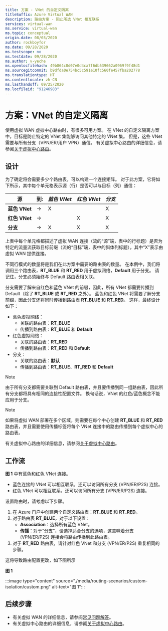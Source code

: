 ```yaml
---
title: 方案 - VNet 的自定义隔离
titleSuffix: Azure Virtual WAN
description: 路由方案 - 阻止所选 VNet 相互联系
services: virtual-wan
ms.service: virtual-wan
ms.topic: conceptual
origin.date: 08/03/2020
author: rockboyfor
ms.date: 09/28/2020
ms.testscope: no
ms.testdate: 09/28/2020
ms.author: v-yeche
ms.openlocfilehash: 49b864c8d07e0d4ca7f6db539662a0969f9f48d1
ms.sourcegitcommit: b9dfda0e754bc5c591e10fc560fe457fba202778
ms.translationtype: HT
ms.contentlocale: zh-CN
ms.lasthandoff: 09/25/2020
ms.locfileid: "91246983"
---
```

<!--Verified Successfully-->
# <a name="scenario-custom-isolation-for-vnets"></a>方案：VNet 的自定义隔离

使用虚拟 WAN 虚拟中心路由时，有很多可用方案。 在 VNet 的自定义隔离方案中，目标是防止特定的 VNet 集能够访问其他特定的 VNet 集。 但是，这些 VNet 需要与所有分支（VPN/ER/用户 VPN）通信。 有关虚拟中心路由的详细信息，请参阅[关于虚拟中心路由](about-virtual-hub-routing.md)。

## <a name="design"></a><a name="design"></a>设计

为了确定将会需要多少个路由表，可以构建一个连接矩阵。 对于此方案，它将如下所示，其中每个单元格表示源（行）是否可以与目标（列）通信：

| 源 | 到:| *蓝色 VNet* | *红色 VNet* | *分支*|
|---|---|---|---|---|
| **蓝色 VNet** |   &#8594;|      X        |               |       X      |
| **红色 VNet** |   &#8594;|              |       X       |       X      |
| **分支** |   &#8594;|     X        |       X       |       X      |

上表中每个单元格都描述了虚拟 WAN 连接（流的“源”端，表中的行标题）是否为特定的流量流获取目标前缀（流的“目标”端，表中的斜体列标题），其中“X”表示由虚拟 WAN 提供连接。

不同行模式的数量将是我们在此方案中需要的路由表的数量。 在本例中，我们将调用三个路由表，**RT_BLUE** 和 **RT_RED** 用于虚拟网络，**Default** 用于分支。 请记住，分支必须始终与 Default 路由表相关联。

分支需要了解来自红色和蓝色 VNet 的前缀，因此，所有 VNet 都需要传播到 Default（除了 **RT_BLUE** 或 **RT_RED** 之外）。 蓝色和红色 VNet 将需要了解分支前缀，因此分支还将同时传播到路由表 **RT_BLUE** 和 **RT_RED**。 这样，最终设计如下：

* 蓝色虚拟网络：
  * 关联的路由表：**RT_BLUE**
  * 传播到路由表：**RT_BLUE** 和 **Default**
* 红色虚拟网络：
  * 关联的路由表：**RT_RED**
  * 传播到路由表：**RT_RED** 和 **Default**
* 分支：
  * 关联的路由表：**默认**
  * 传播到路由表：**RT_BLUE**、**RT_RED** 和 **Default**

> [!NOTE]
> 由于所有分支都需要关联到 Default 路由表，并且要传播到同一组路由表，因此所有分支都将具有相同的连接性配置文件。 换句话说，VNet 的红色/蓝色概念不能应用于分支。

> [!NOTE]
> 如果将虚拟 WAN 部署在多个区域，则需要在每个中心创建 **RT_BLUE** 和 **RT_RED** 路由表，并且需要使用传播标签将每个 VNet 连接中的路由传播到每个虚拟中心的路由表。

有关虚拟中心路由的详细信息，请参阅[关于虚拟中心路由](about-virtual-hub-routing.md)。

<a name="architecture"></a>
## <a name="workflow"></a>工作流

**图 1** 中有蓝色和红色 VNet 连接。

* 蓝色连接的 VNet 可以相互联系，还可以访问所有分支 (VPN/ER/P2S) 连接。
* 红色 VNet 可以相互联系，还可以访问所有分支 (VPN/ER/P2S) 连接。

设置路由时，请考虑以下步骤。

1. 在 Azure 门户中创建两个自定义路由表：**RT_BLUE** 和 **RT_RED**。
2. 对于路由表 **RT_BLUE**，对于以下设置：
   * **Association**：选择所有蓝色 VNet。
   * **传播**：对于“分支”，请选择适合分支的选项，这意味着分支 (VPN/ER/P2S) 连接会将路由传播到此路由表。
3. 对于 **RT_RED** 路由表，请针对红色 VNet 和分支 (VPN/ER/P2S) 重复相同的步骤。

这将导致路由配置更改，如下图所示

**图 1**

:::image type="content" source="./media/routing-scenarios/custom-isolation/custom.png" alt-text="图 1":::

## <a name="next-steps"></a>后续步骤

* 有关虚拟 WAN 的详细信息，请参阅[常见问题解答](virtual-wan-faq.md)。
* 有关虚拟中心路由的详细信息，请参阅[关于虚拟中心路由](about-virtual-hub-routing.md)。

<!-- Update_Description: new article about scenario isolate vnets custom -->
<!--NEW.date: 09/28/2020-->
